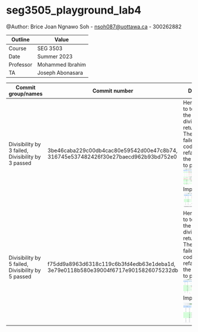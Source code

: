 

# seg3505_playground_lab4

@Author: Brice Joan Ngnawo Soh - nsoh087@uottawa.ca - 300262882

| Outline   | Value            |
| --------- | ---------------- |
| Course    | SEG 3503         |
| Date      | Summer 2023      |
| Professor | Mohammed Ibrahim |
| TA        | Joseph Abonasara |

|    Commit group/names    |            Commit number                  | Description |
|    ------------------    |            -------------                  | ----------- |
| Divisibility by 3 failed, Divisibility by 3 passed| 3be46caba229c00db4cac80e59542d00e47c8b74, 316745e537482426f30e27baecd962b93bd752e0 | Here we want to test if when the number is divisible by 3 returns "Fizz". The test initially failed and the code was refactored for the test group to pass.     Test: <img src="images/divisibilityby3.png"> Implementation: <img src="images/divisibilyby3implementation.png"> 
| Divisibility by 5 failed, Divisibility by 5 passed | f75dd9a8963d6318c119c6b3fd4edb63e1deba1d, 3e79e0118b580e39004f6717e9015826075232db| Here we want to test if when the number is divisible by 5 returns "Buzz". The test initially failed and the code was refactored for the test group to pass.     Test: <img src="images/divisibilityby5.png"> Implementation: <img src="images/divisibilityby5implementation.png">



